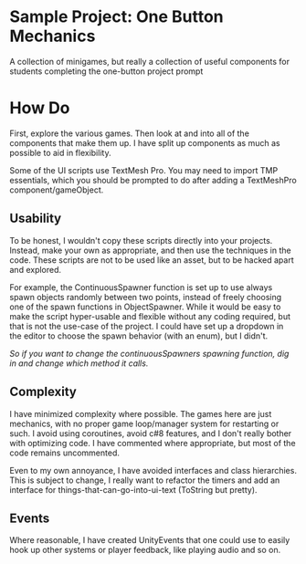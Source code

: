# Sample Project: One Button Mechanics
A collection of minigames, but really a collection of useful components for students completing the one-button project prompt

# How Do
First, explore the various games. Then look at and into all of the components that make them up. I have split up components as much as possible to aid in flexibility. 

Some of the UI scripts use TextMesh Pro. You may need to import TMP essentials, which you should be prompted to do after adding a TextMeshPro component/gameObject.

## Usability
To be honest, I wouldn't copy these scripts directly into your projects. Instead, make your own as appropriate, and then use the techniques in the code. These scripts are not to be used like an asset, but to be hacked apart and explored. 

For example, the ContinuousSpawner function is set up to use always spawn objects randomly between two points, instead of freely choosing one of the spawn functions in ObjectSpawner. While it would be easy to make the script hyper-usable and flexible without any coding required, but that is not the use-case of the project. I could have set up a dropdown in the editor to choose the spawn behavior (with an enum), but I didn't. 

_So if you want to change the continuousSpawners spawning function, dig in and change which method it calls._

## Complexity
I have minimized complexity where possible. The games here are just mechanics, with no proper game loop/manager system for restarting or such. I avoid using coroutines, avoid c#8 features, and I don't really bother with optimizing code. I have commented where appropriate, but most of the code remains uncommented.

Even to my own annoyance, I have avoided interfaces and class hierarchies. This is subject to change, I really want to refactor the timers and add an interface for things-that-can-go-into-ui-text (ToString but pretty).

## Events
Where reasonable, I have created UnityEvents that one could use to easily hook up other systems or player feedback, like playing audio and so on.
